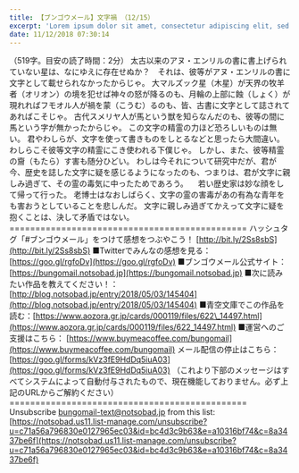 ```yaml
---
title: 【ブンゴウメール】文字禍 （12/15）
excerpt: 'Lorem ipsum dolor sit amet, consectetur adipiscing elit, sed do eiusmod tempor incididunt ut labore et dolore magna aliqua. Praesent elementum facilisis leo vel fringilla est ullamcorper eget. At imperdiet dui accumsan sit amet nulla facilisi morbi tempus.'
date: 11/12/2018 07:30:14
---
```


（519字。目安の読了時間：2分） 太古以来のアヌ・エンリルの書に書上げられていない星は、なにゆえに存在せぬか？　それは、彼等がアヌ・エンリルの書に文字として載せられなかったからじゃ。 大マルズック星（木星）が天界の牧羊者（オリオン）の境を犯せば神々の怒が降るのも、月輪の上部に蝕（しょく）が現れればフモオル人が禍を蒙（こうむ）るのも、皆、古書に文字として誌されてあればこそじゃ。 古代スメリヤ人が馬という獣を知らなんだのも、彼等の間に馬という字が無かったからじゃ。 この文字の精霊の力ほど恐ろしいものは無い。 君やわしらが、文字を使って書きものをしとるなどと思ったら大間違い。 わしらこそ彼等文字の精霊にこき使われる下僕じゃ。 しかし、また、彼等精霊の齎（もたら）す害も随分ひどい。 わしは今それについて研究中だが、君が今、歴史を誌した文字に疑を感じるようになったのも、つまりは、君が文字に親しみ過ぎて、その霊の毒気に中ったためであろう。 　若い歴史家は妙な顔をして帰って行った。 老博士はなおしばらく、文字の霊の害毒があの有為な青年をも害おうとしていることを悲しんだ。 文字に親しみ過ぎてかえって文字に疑を抱くことは、決して矛盾ではない。 ============================================== ハッシュタグ「#ブンゴウメール」をつけて感想をつぶやこう！ [http://bit.ly/2Ss8sbS](http://bit.ly/2Ss8sbS) ■Twitterでみんなの感想を見る：[https://goo.gl/rgfoDv](https://goo.gl/rgfoDv) ■ブンゴウメール公式サイト：[https://bungomail.notsobad.jp](https://bungomail.notsobad.jp) ■次に読みたい作品を教えてください！：[http://blog.notsobad.jp/entry/2018/05/03/145404](http://blog.notsobad.jp/entry/2018/05/03/145404) ■青空文庫でこの作品を読む：[https://www.aozora.gr.jp/cards/000119/files/622\_14497.html](https://www.aozora.gr.jp/cards/000119/files/622_14497.html) ■運営へのご支援はこちら： [https://www.buymeacoffee.com/bungomail](https://www.buymeacoffee.com/bungomail) メール配信の停止はこちら：[https://goo.gl/forms/kVz3fE9HdDq5iuA03](https://goo.gl/forms/kVz3fE9HdDq5iuA03) （これより下部のメッセージはすべてシステムによって自動付与されたもので、現在機能しておりません。必ず上記のURLからご解約ください） ============================================== Unsubscribe bungomail-text@notsobad.jp from this list: [https://notsobad.us11.list-manage.com/unsubscribe?u=c71a56a796830e0127965ec03&id=bc4d3c9b63&e=a10316bf74&c=8a3437be6f](https://notsobad.us11.list-manage.com/unsubscribe?u=c71a56a796830e0127965ec03&id=bc4d3c9b63&e=a10316bf74&c=8a3437be6f)